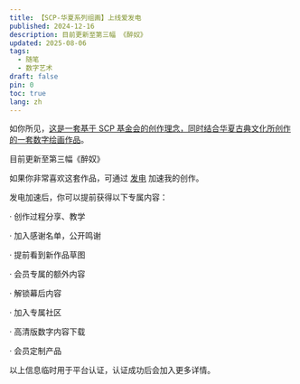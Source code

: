 ```yaml
---
title: 【SCP-华夏系列组画】上线爱发电
published: 2024-12-16
description: 目前更新至第三幅 《醉奴》
updated: 2025-08-06
tags:
  - 随笔
  - 数字艺术
draft: false
pin: 0
toc: true
lang: zh
---
```


如你所见，[这是一套基于 SCP 基金会的创作理念，同时结合华夏古典文化所创作的一套数字绘画作品](https://cgartlab.com/artwork "这是一套基于 SCP 基金会的创作理念，同时结合华夏古典文化所创作的一套数字绘画作品")。

目前更新至第三幅《醉奴》

如果你非常喜欢这套作品，可通过 [发电](https://afdian.com/a/cgartlab-scp "这个链接") 加速我的创作。

发电加速后，你可以提前获得以下专属内容：

· 创作过程分享、教学

· 加入感谢名单，公开鸣谢

· 提前看到新作品草图

· 会员专属的额外内容

· 解锁幕后内容

· 加入专属社区

· 高清版数字内容下载

· 会员定制产品

以上信息临时用于平台认证，认证成功后会加入更多详情。